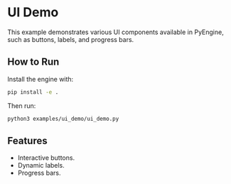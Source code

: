 # UI Demo

This example demonstrates various UI components available in PyEngine, such as buttons, labels, and progress bars.

## How to Run

Install the engine with:

```bash
pip install -e .
```

Then run:

```bash
python3 examples/ui_demo/ui_demo.py
```

## Features

- Interactive buttons.
- Dynamic labels.
- Progress bars.


